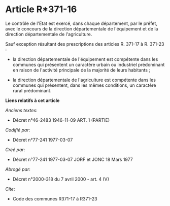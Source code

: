 # Article R*371-16

Le contrôle de l'Etat est exercé, dans chaque département, par le préfet, avec le concours de la direction départementale de
l'équipement et de la direction départementale de l'agriculture.

Sauf exception résultant des prescriptions des articles R. 371-17 à R. 371-23 :

- la direction départementale de l'équipement est compétente dans les communes qui présentent un caractère urbain ou
industriel prédominant en raison de l'activité principale de la majorité de leurs habitants ;

- la direction départementale de l'agriculture est compétente dans les communes qui présentent, dans les mêmes conditions, un
caractère rural prédominant.

**Liens relatifs à cet article**

_Anciens textes_:

  - Décret n°46-2483 1946-11-09 ART. 1 (PARTIE)

_Codifié par_:

  - Décret n°77-241 1977-03-07

_Créé par_:

  - Décret n°77-241 1977-03-07 JORF et JONC 18 Mars 1977

_Abrogé par_:

  - Décret n°2000-318 du 7 avril 2000 - art. 4 (V)

_Cite_:

  - Code des communes R371-17 à R371-23
